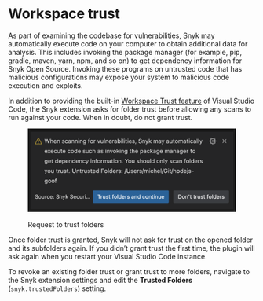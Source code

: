 # Workspace trust

As part of examining the codebase for vulnerabilities, Snyk may automatically execute code on your computer to obtain additional data for analysis. This includes invoking the package manager (for example, pip, gradle, maven, yarn, npm, and so on) to get dependency information for Snyk Open Source. Invoking these programs on untrusted code that has malicious configurations may expose your system to malicious code execution and exploits.

In addition to providing the built-in [Workspace Trust feature](https://code.visualstudio.com/docs/editor/workspace-trust) of Visual Studio Code, the Snyk extension asks for folder trust before allowing any scans to run against your code. When in doubt, do not grant trust.

<figure><img src="../../.gitbook/assets/vscode-trust.png" alt="Request to trust folders"><figcaption><p>Request to trust folders</p></figcaption></figure>

Once folder trust is granted, Snyk will not ask for trust on the opened folder and its subfolders again. If you didn’t grant trust the first time, the plugin will ask again when you restart your Visual Studio Code instance.

To revoke an existing folder trust or grant trust to more folders, navigate to the Snyk extension settings and edit the **Trusted Folders** (`snyk.trustedFolders`) setting.
